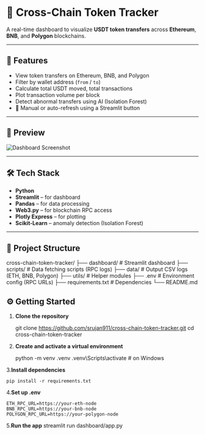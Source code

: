 # 🔗 Cross-Chain Token Tracker

A real-time dashboard to visualize **USDT token transfers** across **Ethereum**, **BNB**, and **Polygon** blockchains.

---

## 🚀 Features

- View token transfers on Ethereum, BNB, and Polygon
- Filter by wallet address (`from` / `to`)
- Calculate total USDT moved, total transactions
- Plot transaction volume per block
- Detect abnormal transfers using AI (Isolation Forest)
- 🔁 Manual or auto-refresh using a Streamlit button

---

## 📸 Preview

![Dashboard Screenshot](link-to-screenshot-if-you-upload-it)

---

## 🛠️ Tech Stack

- **Python**
- **Streamlit** – for dashboard
- **Pandas** – for data processing
- **Web3.py** – for blockchain RPC access
- **Plotly Express** – for plotting
- **Scikit-Learn** – anomaly detection (Isolation Forest)

---

## 📂 Project Structure

cross-chain-token-tracker/
├── dashboard/ # Streamlit dashboard
├── scripts/ # Data fetching scripts (RPC logs)
├── data/ # Output CSV logs (ETH, BNB, Polygon)
├── utils/ # Helper modules
├── .env # Environment config (RPC URLs)
├── requirements.txt # Dependencies
└── README.md

## ⚙️ Getting Started

1. **Clone the repository**
   
   git clone https://github.com/srujan911/cross-chain-token-tracker.git
   cd cross-chain-token-tracker

2. **Create and activate a virtual environment**

    
    python -m venv .venv
    .venv\Scripts\activate  # on Windows

3.**Install dependencies**

    pip install -r requirements.txt

4.**Set up .env**

    ETH_RPC_URL=https://your-eth-node
    BNB_RPC_URL=https://your-bnb-node
    POLYGON_RPC_URL=https://your-polygon-node

5.**Run the app**
    streamlit run dashboard/app.py